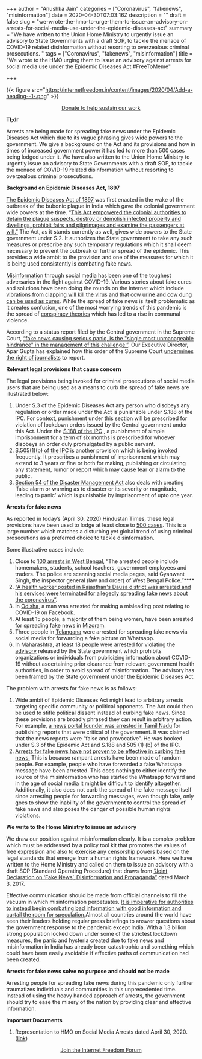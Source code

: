 +++
author = "Anushka Jain"
categories = ["Coronavirus", "fakenews", "misinformation"]
date = 2020-04-30T07:03:16Z
description = ""
draft = false
slug = "we-wrote-the-hmo-to-urge-them-to-issue-an-advisory-on-arrests-for-social-media-use-under-the-epidemic-diseases-act"
summary = "We have written to the Union Home Ministry to urgently issue an advisory to State Governments with a draft SOP, to tackle the menace of COVID-19 related disinformation without resorting to overzealous criminal prosecutions. "
tags = ["Coronavirus", "fakenews", "misinformation"]
title = "We wrote to the HMO urging them to issue an advisory against arrests for social media use under the Epidemic Diseases Act #FreeToMeme"

+++


{{< figure src="https://internetfreedom.in/content/images/2020/04/Add-a-heading--1-.png" >}}

<div style="text-align:center;">
    <a href="https://internetfreedom.in/donate/" class="button">Donate to help sustain our work</a>
</div>



**Tl;dr**

Arrests are being made for spreading fake news under the Epidemic Diseases Act which due to its vague phrasing gives wide powers to the government. We give a background on the Act and its provisions and how in times of increased government power it has led to more than 500 cases being lodged under it. We have also written to the Union Home Ministry to urgently issue an advisory to State Governments with a draft SOP, to tackle the menace of COVID-19 related disinformation without resorting to overzealous criminal prosecutions. 

**Background on Epidemic Diseases Act, 1897**

[The Epidemic Diseases Act of 1897](https://arogya.maharashtra.gov.in/Site/Uploads/GR/EPIDEMIC-DISEASES-ACT%5B1%5D.pdf) was first enacted in the wake of the outbreak of the bubonic plague in India which gave the colonial government wide powers at the time. “[This Act empowered the colonial authorities to detain the plague suspects, destroy or demolish infected property and dwellings, prohibit fairs and pilgrimages and examine the passengers at will.”](https://thewire.in/history/colonialism-epidemic-diseases-act) The Act, as it stands currently as well, gives wide powers to the State government under S.2. It authorizes the State government to take any such measures or prescribe any such temporary regulations which it shall deem necessary to prevent the outbreak or further spread of the epidemic. This provides a wide ambit to the provision and one of the measures for which it is being used consistently is combating fake news.

[Misinformation](https://foreignpolicy.com/2020/04/17/fake-news-real-arrests/) through social media has been one of the toughest adversaries in the fight against COVID-19. Various stories about fake cures and solutions have been doing the rounds on the internet which include [vibrations from clapping will kill the virus](https://economictimes.indiatimes.com/magazines/panache/janta-curfew-row-amitabh-bachchan-claims-vibrations-from-clapping-destroy-virus-twitter-schools-him/articleshow/74785682.cms?from=mdr) and that [cow urine and cow dung can be used as cures](https://www.indiatoday.in/india/story/cow-urine-dung-can-treat-coronavirus-says-assam-bjp-mla-1651708-2020-03-02). While the spread of fake news is itself problematic as it creates confusion, one of the most worrying trends of this pandemic is the spread of [conspiracy theories](https://www.theguardian.com/world/2020/apr/13/coronavirus-conspiracy-theories-targeting-muslims-spread-in-india) which has led to a rise in communal violence.

According to a status report filed by the Central government in the Supreme Court, [“fake news causing serious panic, is the "single most unmanageable hindrance" in the management of this challenge.”](https://www.businesstoday.in/latest/trends/coronavirus-spread-contained-so-far-due-to-proactive-steps-fake-news-biggest-hindrance-centre-to-sc/story/399747.html). Our Executive Director, Apar Gupta has explained how this order of the Supreme Court [undermines the right of journalists](https://cpj.org/blog/2020/04/lawyer-apar-gupta-on-what-the-indian-supreme-court.php) to report. 

**Relevant legal provisions that cause concern**

The legal provisions being invoked for criminal prosecutions of social media users that are being used as a means to curb the spread of fake news are illustrated below:

1. Under S.3 of the Epidemic Diseases Act any person who disobeys any regulation or order made under the Act is punishable under S.188 of the IPC. For context, punishment under this section will be prescribed for violation of lockdown orders issued by the Central government under this Act. Under the [S.188 of the IPC](https://indiankanoon.org/doc/1432790/) , a punishment of simple imprisonment for a term of six months is prescribed for whoever disobeys an order duly promulgated by a public servant. 
2. [S.505(1)(b) of the IPC](https://indiankanoon.org/doc/1198526/) is another provision which is being invoked frequently. It prescribes a punishment of imprisonment which may extend to 3 years or fine or both for making, publishing or circulating any statement, rumor or report which may cause fear or alarm to the public.
3. [Section 54 of the Disaster Management Act](https://indiankanoon.org/doc/640589/) also deals with creating ‘false alarm or warning as to disaster or its severity or magnitude, leading to panic’ which is punishable by imprisonment of upto one year.

**Arrests for fake news**

As reported in today’s (April 30, 2020) Hindustan Times, these legal provisions have been used to lodge at least close to [500 cases](https://www.hindustantimes.com/india-news/about-500-cases-lodged-in-india-for-social-media-posts-on-covid-19/story-PBaxt7oNs9IdPNUCVRiUUM.html). This is a large number which matches a disturbing yet global trend of using criminal prosecutions as a preferred choice to tackle disinformation. 

Some illustrative cases include:

1. Close to [100 arrests in West Bengal](https://www.hindustantimes.com/india-news/about-500-cases-lodged-in-india-for-social-media-posts-on-covid-19/story-PBaxt7oNs9IdPNUCVRiUUM.html), “The arrested people include homemakers, students, school teachers, government employees and traders. The police are scanning social media pages, said Gyanwant Singh, the inspector general (law and order) of West Bengal Police.”****
2. [“A health worker posted in Rajasthan's Dausa district was arrested and his services were terminated for allegedly spreading fake news about the coronavirus”](https://www.indiatoday.in/india/story/rajasthan-health-worker-arrested-for-spreading-fake-news-about-coronavirus-1655950-2020-03-16).
3. In [Odisha](https://www.indiatoday.in/india/story/odisha-32-year-old-held-spreading-fake-news-coronavirus-social-media-1655623-2020-03-14), a man was arrested for making a misleading post relating to COVID-19 on Facebook.
4. At least 15 people, a majority of them being women, have been arrested for spreading fake news in [Mizoram](https://www.eastmojo.com/mizoram/2020/03/19/covid-19-15-held-over-fake-news-in-mizoram-42-entry-points-shut).
5. Three people in [Telangana](https://www.ndtv.com/telangana-news/coronavirus-3-arrested-in-telangana-for-spreading-fake-news-on-coronavirus-2195867) were arrested for spreading fake news via social media for forwarding a fake picture on Whatsapp.
6. In Maharashtra, at least [18 people](https://www.indiatoday.in/india/story/coronavirus-maharashtra-registers-115-cases-over-fake-news-since-lockdown-1664318-2020-04-07) were arrested for violating the [advisory](https://www.maharashtra.gov.in/Site/Upload/Acts%20Rules/Marathi/Korona%20Notification%2014%20March%202020....pdf) released by the State government which prohibits organizations or individuals from publicizing information about COVID-19 without ascertaining prior clearance from relevant government health authorities, in order to avoid spread of misinformation. The advisory has been framed by the State government under the Epidemic Diseases Act.

The problem with arrests for fake news is as follows:

1. Wide ambit of Epidemic Diseases Act might lead to arbitrary arrests targeting specific community or political opponents. The Act could then be used to stifle political dissent instead of curbing fake news. Since these provisions are broadly phrased they can result in arbitrary action. For example, [a news portal founder was arrested in Tamil Nadu](https://www.deccanherald.com/national/south/news-portal-founder-arrested-in-tamil-nadu-for-critical-reports-against-state-govt-829274.html) for publishing reports that were critical of the government. It was claimed that the news reports were “false and provocative”. He was booked under S.3 of the Epidemic Act and S.188 and 505 (1) (b) of the IPC.
2. [Arrests for fake news have not proven to be effective in curbing fake news.](https://foreignpolicy.com/2020/04/17/fake-news-real-arrests/) This is because rampant arrests have been made of random people. For example, people who have forwarded a fake Whatsapp message have been arrested. This does nothing to either identify the source of the misinformation who has started the Whatsapp forward and in the age of social media it might be difficult to identify altogether. Additionally, it also does not curb the spread of the fake message itself since arresting people for forwarding messages, even though fake, only goes to show the inability of the government to control the spread of fake news and also poses the danger of possible human rights violations. 

**We write to the Home Ministry to issue an advisory**

We draw our position against misinformation clearly. It is a complex problem which must be addressed by a policy tool kit that promotes the values of free expression and also to exercise any censorship powers based on the legal standards that emerge from a human rights framework. Here we have written to the Home Ministry and called on them to issue an advisory with a draft SOP (Standard Operating Procedure) that draws from [“Joint Declaration on ‘Fake News’, Disinformation and Propaganda”](https://www.osce.org/fom/302796?download=true) dated March 3, 2017. 

Effective communication should be made from official channels to fill the vacuum in which misinformation perpetuates. [It is imperative for authorities to instead begin combating bad information with good information and curtail the room for speculation.](https://foreignpolicy.com/2020/04/17/fake-news-real-arrests/)Almost all countries around the world have seen their leaders holding regular press briefings to answer questions about the government response to the pandemic except India. With a 1.3 billion strong population locked down under some of the strictest lockdown measures, the panic and hysteria created due to fake news and misinformation in India has already been catastrophic and something which could have been easily avoidable if effective paths of communication had been created. 

**Arrests for fake news solve no purpose and should not be made**

Arresting people for spreading fake news during this pandemic only further traumatizes individuals and communities in this unprecedented time. Instead of using the heavy handed approach of arrests, the government should try to ease the misery of the nation by providing clear and effective information. 

**Important Documents**

1. Representation to HMO on Social Media Arrests dated April 30, 2020. ([link](https://drive.google.com/open?id=1K4fnRVEKKSPAfAeCrmp9aMsEPZiQTsWW))



<div style="text-align:center;">
    <a href="https://forum.internetfreedom.in/" class="button">Join the Internet Freedom Forum</a>
</div>



